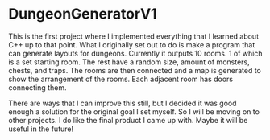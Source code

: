 # DungeonGeneratorV1

This is the first project where I implemented everything that I learned about C++ up to that point.
What I originally set out to do is make a program that can generate layouts for dungeons.
Currently it outputs 10 rooms. 1 of which is a set starting room. The rest have a random size, amount of monsters, chests, and traps.
The rooms are then connected and a map is generated to show the arrangement of the rooms. Each adjacent room has doors connecting them.

There are ways that I can improve this still, but I decided it was good enough a solution for the original goal I set myself.
So I will be moving on to other projects. I do like the final product I came up with. Maybe it will be useful in the future!
